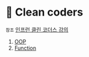 # 🔴 Clean coders

`참조` [인프런 클린 코더스 강의](https://www.inflearn.com/courses/lecture?courseId=336905&type=LECTURE&unitId=279438&tab=curriculum)

1. [OOP](OOP.md)
2. [Function](FUNCTION.md)